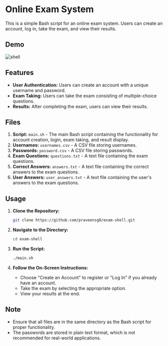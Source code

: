 # Online Exam System

This is a simple Bash script for an online exam system. Users can create an account, log in, take the exam, and view their results.

## Demo

![shell](https://github.com/praveensg0/exam-shell/assets/144553645/0ecdcc69-5622-4d62-b8a6-786b66b2da92)


## Features

- **User Authentication:** Users can create an account with a unique username and password.
- **Exam Taking:** Users can take the exam consisting of multiple-choice questions.
- **Results:** After completing the exam, users can view their results.

## Files

1. **Script:** `main.sh` - The main Bash script containing the functionality for account creation, login, exam taking, and result display.
2. **Usernames:** `usernames.csv` - A CSV file storing usernames.
3. **Passwords:** `password.csv` - A CSV file storing passwords.
4. **Exam Questions:** `questions.txt` - A text file containing the exam questions.
5. **Correct Answers:** `answers.txt` - A text file containing the correct answers to the exam questions.
6. **User Answers:** `user_answers.txt` - A text file containing the user's answers to the exam questions.

## Usage

1. **Clone the Repository:**

    ```bash
    git clone https://github.com/praveensg0/exam-shell.git
    ```

2. **Navigate to the Directory:**

    ```bash
    cd exam-shell
    ```

3. **Run the Script:**

    ```bash
    ./main.sh
    ```

4. **Follow the On-Screen Instructions:**

    - Choose "Create an Account" to register or "Log In" if you already have an account.
    - Take the exam by selecting the appropriate option.
    - View your results at the end.

## Note

- Ensure that all files are in the same directory as the Bash script for proper functionality.
- The passwords are stored in plain text format, which is not recommended for real-world applications.
